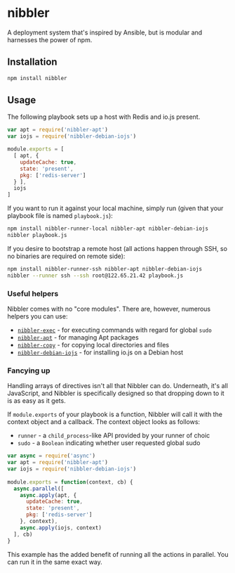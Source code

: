 # nibbler
A deployment system that's inspired by Ansible, but is modular and harnesses
the power of npm.

## Installation
```sh
npm install nibbler
```

## Usage
The following playbook sets up a host with Redis and io.js present.

```js
var apt = require('nibbler-apt')
var iojs = require('nibbler-debian-iojs')

module.exports = [
  [ apt, {
    updateCache: true,
    state: 'present',
    pkg: ['redis-server']
  } ],
  iojs
]
```

If you want to run it against your local machine, simply run (given that your
playbook file is named `playbook.js`):

```sh
npm install nibbler-runner-local nibbler-apt nibbler-debian-iojs
nibbler playbook.js
```

If you desire to bootstrap a remote host (all actions happen through SSH, so no
binaries are required on remote side):

```sh
npm install nibbler-runner-ssh nibbler-apt nibbler-debian-iojs
nibbler --runner ssh --ssh root@122.65.21.42 playbook.js
```

### Useful helpers
Nibbler comes with no "core modules". There are, however, numerous helpers you
can use:

* [`nibbler-exec`](https://www.npmjs.com/package/nibbler-exec) - for executing commands
  with regard for global `sudo`
* [`nibbler-apt`](https://www.npmjs.com/package/nibbler-apt) - for managing Apt packages
* [`nibbler-copy`](https://www.npmjs.com/package/nibbler-copy) - for copying
  local directories and files
* [`nibbler-debian-iojs`](https://www.npmjs.com/package/nibbler-debian-iojs) -
  for installing io.js on a Debian host

### Fancying up
Handling arrays of directives isn't all that Nibbler can do. Underneath, it's
all JavaScript, and Nibbler is specifically designed so that dropping down to
it is as easy as it gets.

If `module.exports` of your playbook is a function, Nibbler will call it with
the context object and a callback. The context object looks as follows:

* `runner` - a `child_process`-like API provided by your runner of choic
* `sudo` - a `Boolean` indicating whether user requested global sudo

```js
var async = require('async')
var apt = require('nibbler-apt')
var iojs = require('nibbler-debian-iojs')
 
module.exports = function(context, cb) {
  async.parallel([
    async.apply(apt, {
      updateCache: true,
      state: 'present',
      pkg: ['redis-server']
    }, context),
    async.apply(iojs, context)
  ], cb)
}
```

This example has the added benefit of running all the actions in parallel.
You can run it in the same exact way.
